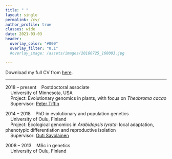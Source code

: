 ```yaml
---
title: " "
layout: single
permalink: /cv/
author_profile: true
classes: wide
date: 2021-03-03
header:
  overlay_color: "#000"
  overlay_filter: "0.1"
  #overlay_image: /assets/images/20160725_160003.jpg

---
```


Download my full CV from <a id="raw-url" href="https://raw.githubusercontent.com/thamala/thamala.github.io/master/docs/Hamala_CV_public.pdf">here</a>.
***
  
2018 – present&nbsp;&nbsp;&nbsp;&nbsp;Postdoctoral associate  
&nbsp;&nbsp;&nbsp;&nbsp;University of Minnesota, USA  
&nbsp;&nbsp;&nbsp;&nbsp;Project: Evolutionary genomics in plants, with focus on *Theobroma cacao*  
&nbsp;&nbsp;&nbsp;&nbsp;Supervisor: [Peter Tiffin](https://cbs.umn.edu/tiffin-lab/home)  
	
2014 – 2018&nbsp;&nbsp;&nbsp;&nbsp;PhD in evolutionary and population genetics  
&nbsp;&nbsp;&nbsp;&nbsp;University of Oulu, Finland  
&nbsp;&nbsp;&nbsp;&nbsp;Project: Ecological genomics in *Arabidopsis lyrata*: local adaptation, phenotypic differentiation and reproductive isolation  
&nbsp;&nbsp;&nbsp;&nbsp;Supervisor: [Outi Savolainen](https://www.oulu.fi/university/researcher/outi-savolainen)  

2008 – 2013&nbsp;&nbsp;&nbsp;&nbsp;MSc in genetics  
&nbsp;&nbsp;&nbsp;&nbsp;University of Oulu, Finland
